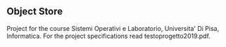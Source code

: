 ## Object Store ##
Project for the course Sistemi Operativi e Laboratorio, Universita' Di Pisa, Informatica. For the project specifications read testoprogetto2019.pdf.
